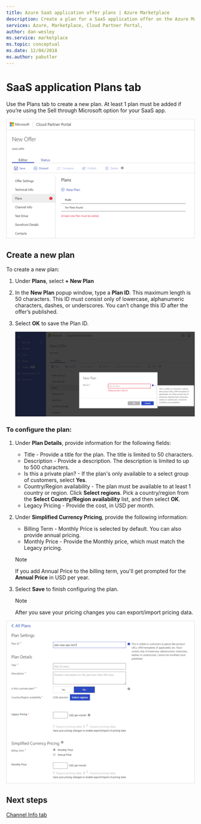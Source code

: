 ```yaml
---
title: Azure SaaS application offer plans | Azure Marketplace
description: Create a plan for a SaaS application offer on the Azure Marketplace.
services: Azure, Marketplace, Cloud Partner Portal, 
author: dan-wesley
ms.service: marketplace
ms.topic: conceptual
ms.date: 12/04/2018
ms.author: pabutler
---
```


# SaaS application Plans tab

Use the Plans tab to create a new plan. At least 1 plan must be added if you’re using the Sell through Microsoft option for your SaaS app.

![Create a new plan](./media/saas-plans-new-plan.png)

## Create a new plan

To create a new plan:

1. Under **Plans**, select **+ New Plan**
2. In the **New Plan** popup window, type a **Plan ID**. This maximum length is 50 characters. This ID must consist only of lowercase, alphanumeric characters, dashes, or underscores. You can’t change this ID after the offer’s published.
3. Select **OK** to save the Plan ID.

   ![Plan ID for new plan](./media/saas-plans-plan-ID.png)

### To configure the plan:

1. Under **Plan Details**, provide information for the following fields:

   - Title - Provide a title for the plan. The title is limited to 50 characters.
   - Description - Provide a description. The description is limited to up to 500 characters.
   - Is this a private plan? - If the plan's only available to a select group of customers, select **Yes**.
   - Country/Region availability - The plan must be available to at least 1 country or region. Click **Select regions**. Pick a country/region from the **Select Country/Region availability** list, and then select **OK**. 
   - Legacy Pricing - Provide the cost, in USD per month.

2. Under  **Simplified Currency Pricing**, provide the following information:

   - Billing Term - Monthly Price is selected by default. You can also provide annual pricing.
   - Monthly Price - Provide the Monthly price, which must match the Legacy pricing.

   >[!NOTE] 
   >If you add Annual Price to the billing term, you'll get prompted for the **Annual Price** in USD per year.

3. Select **Save** to finish configuring the plan.

   >[!NOTE] 
   >After you save your pricing changes you can export/import pricing data.

![Configure plan details](./media/saas-plans-plan-details.png)

## Next steps

[Channel Info tab](./cpp-channel-info-tab.md)

